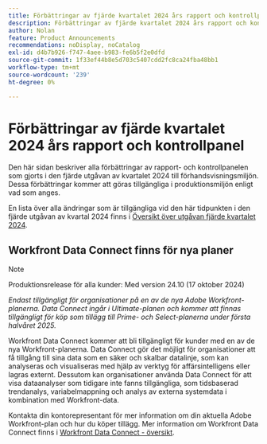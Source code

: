 ```yaml
---
title: Förbättringar av fjärde kvartalet 2024 års rapport och kontrollpanel
description: Förbättringar av fjärde kvartalet 2024 års rapport och kontrollpanel
author: Nolan
feature: Product Announcements
recommendations: noDisplay, noCatalog
exl-id: d4b7b926-f747-4aee-b983-fe6b5f2e0dfd
source-git-commit: 1f33ef44b8e5d703c5407cdd2fc8ca24fba48bb1
workflow-type: tm+mt
source-wordcount: '239'
ht-degree: 0%

---
```


# Förbättringar av fjärde kvartalet 2024 års rapport och kontrollpanel

Den här sidan beskriver alla förbättringar av rapport- och kontrollpanelen som gjorts i den fjärde utgåvan av kvartalet 2024 till förhandsvisningsmiljön. Dessa förbättringar kommer att göras tillgängliga i produktionsmiljön enligt vad som anges.

En lista över alla ändringar som är tillgängliga vid den här tidpunkten i den fjärde utgåvan av kvartal 2024 finns i [Översikt över utgåvan fjärde kvartalet 2024](/help/quicksilver/product-announcements/product-releases/24-q4-release-activity/24-q4-release-overview.md).

## Workfront Data Connect finns för nya planer

>[!NOTE]
>
>Produktionsrelease för alla kunder: Med version 24.10 (17 oktober 2024)
>
>_Endast tillgängligt för organisationer på en av de nya Adobe Workfront-planerna. Data Connect ingår i Ultimate-planen och kommer att finnas tillgängligt för köp som tillägg till Prime- och Select-planerna under första halvåret 2025._

Workfront Data Connect kommer att bli tillgängligt för kunder med en av de nya Workfront-planerna. Data Connect gör det möjligt för organisationer att få tillgång till sina data som en säker och skalbar datalinje, som kan analyseras och visualiseras med hjälp av verktyg för affärsintelligens eller lagras externt. Dessutom kan organisationer använda Data Connect för att visa dataanalyser som tidigare inte fanns tillgängliga, som tidsbaserad trendanalys, variabelmappning och analys av externa systemdata i kombination med Workfront-data.

Kontakta din kontorepresentant för mer information om din aktuella Adobe Workfront-plan och hur du köper tillägg. Mer information om Workfront Data Connect finns i [Workfront Data Connect - översikt](/help/quicksilver/reports-and-dashboards/data-lake/data-lake-overview.md).
